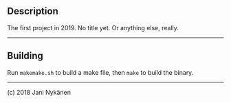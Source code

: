 ## Description

The first project in 2019. No title yet. Or anything else, really.

-------

## Building

Run `makemake.sh` to build a make file, then `make` to build the binary.


------


(c) 2018 Jani Nykänen